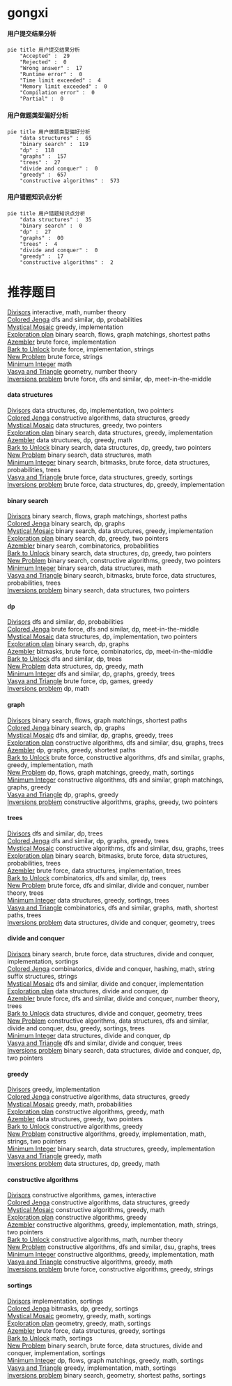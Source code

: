# gongxi
<!-- tabs:start -->
#### **用户提交结果分析**

```mermaid
pie title 用户提交结果分析
    "Accepted" :  29
    "Rejected" :  0
    "Wrong answer" :  17
    "Runtime error" :  0
    "Time limit exceeded" :  4
    "Memory limit exceeded" :  0
    "Compilation error" :  0
    "Partial" :  0
```
#### **用户做题类型偏好分析**

```mermaid
pie title 用户做题类型偏好分析
    "data structures" :  65
    "binary search" :  119
    "dp" :  118
    "graphs" :  157
    "trees" :  27
    "divide and conquer" :  0
    "greedy" :  657
    "constructive algorithms" :  573
```
#### **用户错题知识点分析**

```mermaid
pie title 用户错题知识点分析
    "data structures" :  35
    "binary search" :  0
    "dp" :  27
    "graphs" :  00
    "trees" :  4
    "divide and conquer" :  0
    "greedy" :  17
    "constructive algorithms" :  2
```
<!-- tabs:end -->
# 推荐题目
[Divisors](http://codeforces.com/problemset/problem/1033/D)		interactive,
                        math,
                        number theory		  
[Colored Jenga](http://codeforces.com/problemset/problem/424/E)		dfs and similar,
                        dp,
                        probabilities		  
[Mystical Mosaic](https://codeforces.com/contest/957/problem/B)		greedy,
                        implementation		  
[Exploration plan](http://codeforces.com/problemset/problem/852/D)		binary search,
                        flows,
                        graph matchings,
                        shortest paths		  
[Azembler](http://codeforces.com/problemset/problem/93/C)		brute force,
                        implementation		  
[Bark to Unlock](http://codeforces.com/problemset/problem/868/A)		brute force,
                        implementation,
                        strings		  
[New Problem](http://codeforces.com/problemset/problem/278/B)		brute force,
                        strings		  
[Minimum Integer](http://codeforces.com/problemset/problem/1101/A)		math		  
[Vasya and Triangle](http://codeforces.com/problemset/problem/1030/D)		geometry,
                        number theory		  
[Inversions problem](http://codeforces.com/problemset/problem/513/G1)		brute force,
                        dfs and similar,
                        dp,
                        meet-in-the-middle		  
<!-- tabs:start -->
#### **data structures**
[Divisors](http://codeforces.com/problemset/problem/1359/D)		data structures,
                        dp,
                        implementation,
                        two pointers		  
[Colored Jenga](https://codeforces.com/contest/866/problem/D)		constructive algorithms,
                        data structures,
                        greedy		  
[Mystical Mosaic](http://codeforces.com/problemset/problem/799/E)		data structures,
                        greedy,
                        two pointers		  
[Exploration plan](http://codeforces.com/problemset/problem/1208/D)		binary search,
                        data structures,
                        greedy,
                        implementation		  
[Azembler](http://codeforces.com/problemset/problem/626/G)		data structures,
                        dp,
                        greedy,
                        math		  
[Bark to Unlock](http://codeforces.com/problemset/problem/1492/C)		binary search,
                        data structures,
                        dp,
                        greedy,
                        two pointers		  
[New Problem](http://codeforces.com/problemset/problem/1490/G)		binary search,
                        data structures,
                        math		  
[Minimum Integer](http://codeforces.com/problemset/problem/1479/D)		binary search,
                        bitmasks,
                        brute force,
                        data structures,
                        probabilities,
                        trees		  
[Vasya and Triangle](http://codeforces.com/problemset/problem/1497/A)		brute force,
                        data structures,
                        greedy,
                        sortings		  
[Inversions problem](http://codeforces.com/problemset/problem/1491/C)		brute force,
                        data structures,
                        dp,
                        greedy,
                        implementation		  
#### **binary search**
[Divisors](http://codeforces.com/problemset/problem/852/D)		binary search,
                        flows,
                        graph matchings,
                        shortest paths		  
[Colored Jenga](http://codeforces.com/problemset/problem/645/D)		binary search,
                        dp,
                        graphs		  
[Mystical Mosaic](http://codeforces.com/problemset/problem/1208/D)		binary search,
                        data structures,
                        greedy,
                        implementation		  
[Exploration plan](http://codeforces.com/problemset/problem/734/C)		binary search,
                        dp,
                        greedy,
                        two pointers		  
[Azembler](http://codeforces.com/problemset/problem/1418/E)		binary search,
                        combinatorics,
                        probabilities		  
[Bark to Unlock](http://codeforces.com/problemset/problem/1492/C)		binary search,
                        data structures,
                        dp,
                        greedy,
                        two pointers		  
[New Problem](http://codeforces.com/problemset/problem/1463/D)		binary search,
                        constructive algorithms,
                        greedy,
                        two pointers		  
[Minimum Integer](http://codeforces.com/problemset/problem/1490/G)		binary search,
                        data structures,
                        math		  
[Vasya and Triangle](http://codeforces.com/problemset/problem/1479/D)		binary search,
                        bitmasks,
                        brute force,
                        data structures,
                        probabilities,
                        trees		  
[Inversions problem](http://codeforces.com/problemset/problem/1436/E)		binary search,
                        data structures,
                        two pointers		  
#### **dp**
[Divisors](http://codeforces.com/problemset/problem/424/E)		dfs and similar,
                        dp,
                        probabilities		  
[Colored Jenga](http://codeforces.com/problemset/problem/513/G1)		brute force,
                        dfs and similar,
                        dp,
                        meet-in-the-middle		  
[Mystical Mosaic](http://codeforces.com/problemset/problem/1359/D)		data structures,
                        dp,
                        implementation,
                        two pointers		  
[Exploration plan](http://codeforces.com/problemset/problem/645/D)		binary search,
                        dp,
                        graphs		  
[Azembler](http://codeforces.com/problemset/problem/1221/G)		bitmasks,
                        brute force,
                        combinatorics,
                        dp,
                        meet-in-the-middle		  
[Bark to Unlock](http://codeforces.com/problemset/problem/1092/F)		dfs and similar,
                        dp,
                        trees		  
[New Problem](http://codeforces.com/problemset/problem/626/G)		data structures,
                        dp,
                        greedy,
                        math		  
[Minimum Integer](http://codeforces.com/problemset/problem/982/C)		dfs and similar,
                        dp,
                        graphs,
                        greedy,
                        trees		  
[Vasya and Triangle](http://codeforces.com/problemset/problem/1372/D)		brute force,
                        dp,
                        games,
                        greedy		  
[Inversions problem](http://codeforces.com/problemset/problem/316/D3)		dp,
                        math		  
#### **graph**
[Divisors](http://codeforces.com/problemset/problem/852/D)		binary search,
                        flows,
                        graph matchings,
                        shortest paths		  
[Colored Jenga](http://codeforces.com/problemset/problem/645/D)		binary search,
                        dp,
                        graphs		  
[Mystical Mosaic](http://codeforces.com/problemset/problem/982/C)		dfs and similar,
                        dp,
                        graphs,
                        greedy,
                        trees		  
[Exploration plan](http://codeforces.com/problemset/problem/698/B)		constructive algorithms,
                        dfs and similar,
                        dsu,
                        graphs,
                        trees		  
[Azembler](http://codeforces.com/problemset/problem/1418/C)		dp,
                        graphs,
                        greedy,
                        shortest paths		  
[Bark to Unlock](http://codeforces.com/problemset/problem/1487/C)		brute force,
                        constructive algorithms,
                        dfs and similar,
                        graphs,
                        greedy,
                        implementation,
                        math		  
[New Problem](http://codeforces.com/problemset/problem/1437/C)		dp,
                        flows,
                        graph matchings,
                        greedy,
                        math,
                        sortings		  
[Minimum Integer](http://codeforces.com/problemset/problem/1470/D)		constructive algorithms,
                        dfs and similar,
                        graph matchings,
                        graphs,
                        greedy		  
[Vasya and Triangle](http://codeforces.com/problemset/problem/1476/C)		dp,
                        graphs,
                        greedy		  
[Inversions problem](http://codeforces.com/problemset/problem/1304/D)		constructive algorithms,
                        graphs,
                        greedy,
                        two pointers		  
#### **trees**
[Divisors](http://codeforces.com/problemset/problem/1092/F)		dfs and similar,
                        dp,
                        trees		  
[Colored Jenga](http://codeforces.com/problemset/problem/982/C)		dfs and similar,
                        dp,
                        graphs,
                        greedy,
                        trees		  
[Mystical Mosaic](http://codeforces.com/problemset/problem/698/B)		constructive algorithms,
                        dfs and similar,
                        dsu,
                        graphs,
                        trees		  
[Exploration plan](http://codeforces.com/problemset/problem/1479/D)		binary search,
                        bitmasks,
                        brute force,
                        data structures,
                        probabilities,
                        trees		  
[Azembler](http://codeforces.com/problemset/problem/1511/C)		brute force,
                        data structures,
                        implementation,
                        trees		  
[Bark to Unlock](http://codeforces.com/problemset/problem/1499/F)		combinatorics,
                        dfs and similar,
                        dp,
                        trees		  
[New Problem](http://codeforces.com/problemset/problem/1491/E)		brute force,
                        dfs and similar,
                        divide and conquer,
                        number theory,
                        trees		  
[Minimum Integer](http://codeforces.com/problemset/problem/1466/D)		data structures,
                        greedy,
                        sortings,
                        trees		  
[Vasya and Triangle](http://codeforces.com/problemset/problem/1495/D)		combinatorics,
                        dfs and similar,
                        graphs,
                        math,
                        shortest paths,
                        trees		  
[Inversions problem](http://codeforces.com/problemset/problem/1303/G)		data structures,
                        divide and conquer,
                        geometry,
                        trees		  
#### **divide and conquer**
[Divisors](http://codeforces.com/problemset/problem/1461/D)		binary search,
                        brute force,
                        data structures,
                        divide and conquer,
                        implementation,
                        sortings		  
[Colored Jenga](http://codeforces.com/problemset/problem/1466/G)		combinatorics,
                        divide and conquer,
                        hashing,
                        math,
                        string suffix structures,
                        strings		  
[Mystical Mosaic](http://codeforces.com/problemset/problem/1490/D)		dfs and similar,
                        divide and conquer,
                        implementation		  
[Exploration plan](https://codeforces.com/contest/1483/problem/C)		data structures,
                        divide and conquer,
                        dp		  
[Azembler](http://codeforces.com/problemset/problem/1491/E)		brute force,
                        dfs and similar,
                        divide and conquer,
                        number theory,
                        trees		  
[Bark to Unlock](http://codeforces.com/problemset/problem/1303/G)		data structures,
                        divide and conquer,
                        geometry,
                        trees		  
[New Problem](http://codeforces.com/problemset/problem/1494/D)		constructive algorithms,
                        data structures,
                        dfs and similar,
                        divide and conquer,
                        dsu,
                        greedy,
                        sortings,
                        trees		  
[Minimum Integer](http://codeforces.com/problemset/problem/1482/E)		data structures,
                        divide and conquer,
                        dp		  
[Vasya and Triangle](http://codeforces.com/problemset/problem/566/C)		dfs and similar,
                        divide and conquer,
                        trees		  
[Inversions problem](http://codeforces.com/problemset/problem/1428/F)		binary search,
                        data structures,
                        divide and conquer,
                        dp,
                        two pointers		  
#### **greedy**
[Divisors](https://codeforces.com/contest/957/problem/B)		greedy,
                        implementation		  
[Colored Jenga](https://codeforces.com/contest/866/problem/D)		constructive algorithms,
                        data structures,
                        greedy		  
[Mystical Mosaic](http://codeforces.com/problemset/problem/442/B)		greedy,
                        math,
                        probabilities		  
[Exploration plan](https://codeforces.com/contest/477/problem/B)		constructive algorithms,
                        greedy,
                        math		  
[Azembler](http://codeforces.com/problemset/problem/799/E)		data structures,
                        greedy,
                        two pointers		  
[Bark to Unlock](http://codeforces.com/problemset/problem/394/C)		constructive algorithms,
                        greedy		  
[New Problem](http://codeforces.com/problemset/problem/1508/A)		constructive algorithms,
                        greedy,
                        implementation,
                        math,
                        strings,
                        two pointers		  
[Minimum Integer](http://codeforces.com/problemset/problem/1208/D)		binary search,
                        data structures,
                        greedy,
                        implementation		  
[Vasya and Triangle](http://codeforces.com/problemset/problem/402/A)		greedy,
                        math		  
[Inversions problem](http://codeforces.com/problemset/problem/626/G)		data structures,
                        dp,
                        greedy,
                        math		  
#### **constructive algorithms**
[Divisors](http://codeforces.com/problemset/problem/1100/D)		constructive algorithms,
                        games,
                        interactive		  
[Colored Jenga](https://codeforces.com/contest/866/problem/D)		constructive algorithms,
                        data structures,
                        greedy		  
[Mystical Mosaic](https://codeforces.com/contest/477/problem/B)		constructive algorithms,
                        greedy,
                        math		  
[Exploration plan](http://codeforces.com/problemset/problem/394/C)		constructive algorithms,
                        greedy		  
[Azembler](http://codeforces.com/problemset/problem/1508/A)		constructive algorithms,
                        greedy,
                        implementation,
                        math,
                        strings,
                        two pointers		  
[Bark to Unlock](http://codeforces.com/problemset/problem/1110/C)		constructive algorithms,
                        math,
                        number theory		  
[New Problem](http://codeforces.com/problemset/problem/698/B)		constructive algorithms,
                        dfs and similar,
                        dsu,
                        graphs,
                        trees		  
[Minimum Integer](http://codeforces.com/problemset/problem/1329/A)		constructive algorithms,
                        greedy,
                        implementation,
                        math		  
[Vasya and Triangle](http://codeforces.com/problemset/problem/1270/B)		constructive algorithms,
                        greedy,
                        math		  
[Inversions problem](http://codeforces.com/problemset/problem/1496/A)		brute force,
                        constructive algorithms,
                        greedy,
                        strings		  
#### **sortings**
[Divisors](https://codeforces.com/contest/1138/problem/C)		implementation,
                        sortings		  
[Colored Jenga](http://codeforces.com/problemset/problem/1316/E)		bitmasks,
                        dp,
                        greedy,
                        sortings		  
[Mystical Mosaic](https://codeforces.com/contest/1496/problem/C)		geometry,
                        greedy,
                        math,
                        sortings		  
[Exploration plan](http://codeforces.com/problemset/problem/1495/A)		geometry,
                        greedy,
                        math,
                        sortings		  
[Azembler](http://codeforces.com/problemset/problem/1497/A)		brute force,
                        data structures,
                        greedy,
                        sortings		  
[Bark to Unlock](http://codeforces.com/problemset/problem/1427/A)		math,
                        sortings		  
[New Problem](http://codeforces.com/problemset/problem/1461/D)		binary search,
                        brute force,
                        data structures,
                        divide and conquer,
                        implementation,
                        sortings		  
[Minimum Integer](http://codeforces.com/problemset/problem/1437/C)		dp,
                        flows,
                        graph matchings,
                        greedy,
                        math,
                        sortings		  
[Vasya and Triangle](http://codeforces.com/problemset/problem/1473/A)		greedy,
                        implementation,
                        math,
                        sortings		  
[Inversions problem](http://codeforces.com/problemset/problem/1486/B)		binary search,
                        geometry,
                        shortest paths,
                        sortings		  
<!-- tabs:end -->
